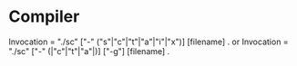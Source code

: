 Compiler
========
Invocation = "./sc" ["-" ("s"|"c"|"t"|"a"|"i"|"x")] [filename] .
or Invocation = "./sc" ["-" (|"c"|"t"|"a"|)] ["-g"] [filename] .
